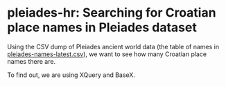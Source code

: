 # pleiades-hr: Searching for Croatian place names in Pleiades dataset

Using the CSV dump of Pleiades ancient world data (the table of names in [pleiades-names-latest.csv](http://atlantides.org/downloads/pleiades/dumps/pleiades-names-latest.csv.gz)), we want to see how many Croatian place names there are.

To find out, we are using XQuery and BaseX.
